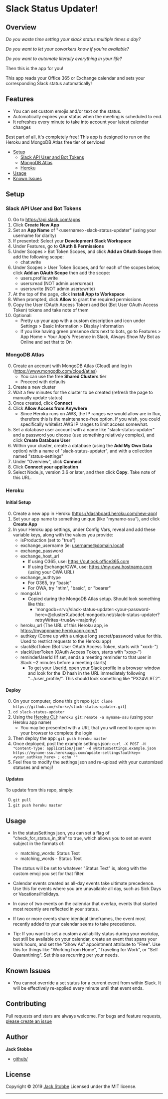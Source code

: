 # Slack Status Updater!

## Overview
_Do you waste time setting your slack status multiple times a day?_

_Do you want to let your coworkers know if you're available?_

_Do you want to automate literally everything in your life?_

Then this is the app for you!

This app reads your Office 365 or Exchange calendar and sets your corresponding Slack status automatically!

## Features

- You can set custom emojis and/or text on the status.
- Automatically expires your status when the meeting is scheduled to end.
- It refreshes every minute to take into account your latest calendar changes

Best part of all, it's completely free! This app is designed to run on the Heroku and MongoDB Atlas free tier of services!

- [Setup](#setup)
  - [Slack API User and Bot Tokens](#slack-api-user-and-bot-tokens)
  - [MongoDB Atlas](#mongodb-atlas)
  - [Heroku](#heroku)
- [Usage](#usage)
- [Known Issues](#known-issues)

## Setup
### Slack API User and Bot Tokens
0) Go to https://api.slack.com/apps
0) Click **Create New App**
0) Set an **App Name** of "\<username\>-slack-status-updater" (using your username for clarity)
0) If presented: Select your **Development Slack Workspace**
0) Under Features, go to **OAuth & Permissions**
0) Under Scopes > Bot Token Scopes, and click **Add an OAuth Scope** then add the following scope:
    - chat:write
0) Under Scopes > User Token Scopes, and for each of the scopes below, click **Add an OAuth Scope** then add the scope:
    - users.profile:write
    - users:read (NOT admin.users:read)
    - users:write (NOT admin.users:write)
0) At the top of the page, click **Install App to Workspace**
0) When prompted, click **Allow** to grant the required permissions
0) Copy the User (OAuth Access Token) and Bot (Bot User OAuth Access Token) tokens and take note of them
0) Optional:
   - Pretty up your app with a custom description and icon under Settings > Basic Information > Display Information
   - If you like having green presence dots next to bots, go to Features > App Home > Your App's Presence in Slack, Always Show My Bot as Online and set that to On

### MongoDB Atlas
0) Create an account with MongoDB Atlas (Cloud) and log in (https://www.mongodb.com/cloud/atlas)
    - You can use the free **Shared Clusters** tier
    - Proceed with defaults
0) Create a new cluster
0) Wait a few minutes for the cluster to be created (refresh the page to manually update status)
0) Once created, click **Connect**
0) Click **Allow Access from Anywhere**
   - Since Heroku runs on AWS, the IP ranges we would allow are in flux, therefore this is the maintenance-free option. If you wish, you could specifically whitelist AWS IP ranges to limit access somewhat.
0) Set a database user account with a name like "slack-status-updater" and a password you choose (use something relatively complex), and click **Create Database User**
0) Within your cluster, create a database (using the **Add My Own Data** option) with a name of "slack-status-updater", and with a collection named
"status-settings"
0) Under "Overview", click **Connect**
0) Click **Connect your application**
0) Select Node.js, version 3.6 or later, and then click **Copy**. Take note of this URL.

### Heroku
#### Initial Setup
0) Create a new app in Heroku (https://dashboard.heroku.com/new-app)
0) Set your app name to something unique (like "myname-ssu"), and click **Create App**
0) In your Heroku app settings, under Config Vars, reveal and add these variable keys, along with the values you provide:
    - isProduction (set to "true")
    - exchange_username (ie: username@domain.local)
    - exchange_password
    - exchange_host_url
      - If using O365, use: https://outlook.office365.com
      - If using Exchange/OWA, use: https://my-owa.hostname.com (using your OWA URL)
    - exchange_authtype
      - For O365, try "basic"
      - For OWA, try "ntlm", "basic", or "bearer"
    - mongoUri
      - Copied during the MongoDB Atlas setup. Should look something like this:
        - 'mongodb+srv://slack-status-updater:\<your-password-here\>@clusterX.abcdef.mongodb.net/slack-status-updater?retryWrites=true&w=majority)
    - heroku_url (The URL of this Heroku app, ie https://myappname.herokuapp.com/)
    - authkey (Come up with a unique long secret/password value for this. Used to restrict requests to the Heroku app)
    - slackBotToken (Bot User OAuth Access Token, starts with "xoxb-")
    - slackUserToken (OAuth Access Token, starts with "xoxp-")
    - reminderUserId (If set, sends a meeting reminder to that user in Slack ~2 minutes before a meeting starts)
      - To get your UserId, open your Slack profile in a browser window and look for the ID hash in the URL immediately following ".../user_profile/". This should look something like "PX24VL9T2".
#### Deploy
0) On your computer, clone this git repo (`git clone https://github.com/<fork>/slack-status-updater.git`)
0) `cd slack-status-updater`
0) Using the [Heroku CLI](https://devcenter.heroku.com/articles/heroku-command-line): `heroku git:remote -a myname-ssu` (using your Heroku app name)
   - You may be presented with a URL that you will need to open up in your browser to complete the login
0) Then deploy the app: `git push heroku master`
0) Once deployed, post the example settings json: `curl -X POST -H "Content-Type: application/json" -d @statusSettings.example.json  https://myname-ssu.herokuapp.com/update-settings?authkey=<your_authkey_here> ; echo ""`
0) Feel free to modify the settings json and re-upload with your customized statuses and emoji!

#### Updates
To update from this repo, simply:

0) `git pull`
0) `git push heroku master`

## Usage
- In the statusSettings json, you can set a flag of "check_for_status_in_title" to true, which allows you to set an event subject in the formats of:
  - matching_words: Status Text
  - matching_words - Status Text

  The status will be set to whatever "Status Text" is, along with the custom emoji you set for that filter.

- Calendar events created as all-day events take ultimate precedence. Use this for events where you are unavailable all day, such as Sick Days or Vacations/Holidays.
- In case of two events on the calendar that overlap, events that started most recently are reflected in your status.
- If two or more events share identical timeframes, the event most recently added to your calendar seems to take precedence.
- Tip: If you want to set a custom availability status during your workday, but still be available on your calendar, create an event that spans your work hours, and set the "Show As" appointment attribute to "Free". Use this for things like "Working from Home", "Traveling for Work", or "Self Quarantining". Set this as recurring per your needs.

## Known Issues
- You cannot override a set status for a current event from within Slack. It will be effectively re-applied every minute until that event ends.

## Contributing

Pull requests and stars are always welcome. For bugs and feature requests, [please create an issue](https://github.com/jjstobbe/slack-status-updater/issues)

## Author

**Jack Stobbe**

* [github/](https://github.com/jjstobbe)

## License

Copyright © 2019 [Jack Stobbe](https://jjstobbe.github.io)
Licensed under the MIT license.

***
